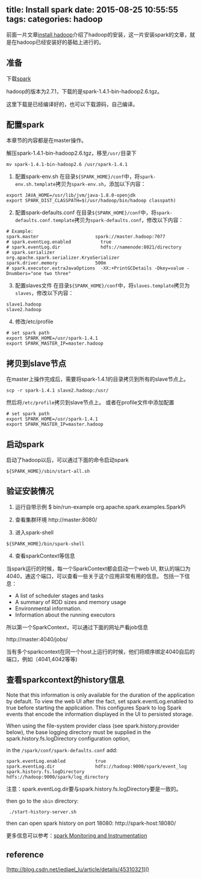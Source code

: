 title: Install spark
date: 2015-08-25 10:55:55
tags:
categories: hadoop
---

前面一片文章[install hadoop](/2015/08/24/install-hadoop/)介绍了hadoop的安装，这一片安装spark的文章，就是在hadoop已经安装好的基础上进行的。

## 准备

下载[spark](http://spark.apache.org/downloads.html)

hadoop的版本为2.7.1，下载的是spark-1.4.1-bin-hadoop2.6.tgz。

这里下载是已经编译好的，也可以下载源码，自己编译。

<!-- more -->

## 配置spark
本章节的内容都是在master操作。

解压spark-1.4.1-bin-hadoop2.6.tgz，移至`/usr/`目录下
```
mv spark-1.4.1-bin-hadoop2.6 /usr/spark-1.4.1
```

1. 配置spark-env.sh
在目录`${SPARK_HOME}/conf`中，将`spark-env.sh.template`拷贝为`spark-env.sh`，添加以下内容：
```
export JAVA_HOME=/usr/lib/jvm/java-1.8.0-openjdk
export SPARK_DIST_CLASSPATH=$(/usr/hadoop/bin/hadoop classpath)
```

2. 配置spark-defaults.conf
在目录`${SPARK_HOME}/conf`中，将`spark-defaults.conf.template`拷贝为`spark-defaults.conf`，修改以下内容：
```
# Example:
spark.master                     spark://master.hadoop:7077
# spark.eventLog.enabled           true
# spark.eventLog.dir               hdfs://namenode:8021/directory
# spark.serializer                 org.apache.spark.serializer.KryoSerializer
spark.driver.memory              500m
# spark.executor.extraJavaOptions  -XX:+PrintGCDetails -Dkey=value -Dnumbers="one two three"
```

3. 配置slaves文件
在目录`${SPARK_HOME}/conf`中，将`slaves.template`拷贝为`slaves`，修改以下内容：
```
slave1.hadoop
slave2.hadoop
```

4. 修改/etc/profile
```
# set spark path
export SPARK_HOME=/usr/spark-1.4.1
export SPARK_MASTER_IP=master.hadoop
```

## 拷贝到slave节点
在master上操作完成后，需要将spark-1.4.1的目录拷贝到所有的slave节点上。
```
scp -r spark-1.4.1 slave2.hadoop:/usr/
```

然后将`/etc/profile`拷贝到slave节点上。
或者在profile文件中添加配置
```
# set spark path
export SPARK_HOME=/usr/spark-1.4.1
export SPARK_MASTER_IP=master.hadoop
```

## 启动spark
启动了hadoop以后，可以通过下面的命令启动spark
```
${SPARK_HOME}/sbin/start-all.sh
```

## 验证安装情况
1. 运行自带示例
$ bin/run-example  org.apache.spark.examples.SparkPi

2. 查看集群环境
http://master:8080/

3. 进入spark-shell
```
${SPARK_HOME}/bin/spark-shell
```

4. 查看sparkContext等信息

当spark运行的时候，每一个SparkContext都会启动一个web UI, 默认的端口为4040，通这个端口，可以查看一些关于这个应用非常有用的信息。
包括一下信息：
* A list of scheduler stages and tasks
* A summary of RDD sizes and memory usage
* Environmental information.
* Information about the running executors

所以第一个SparkContext，可以通过下面的网址产看job信息

http://master:4040/jobs/

当有多个sparkcontext在同一个host上运行的时候，他们将顺序绑定4040自后的端口，例如（4041,4042等等)

## 查看sparkcontext的history信息

Note that this information is only available for the duration of the application by default. To view the web UI after the fact, set spark.eventLog.enabled to true before starting the application. This configures Spark to log Spark events that encode the information displayed in the UI to persisted storage.


When using the file-system provider class (see spark.history.provider below), the base logging directory must be supplied in the spark.history.fs.logDirectory configuration option,


in the `/spark/conf/spark-defaults.conf` add:

```
spark.eventLog.enabled           true
spark.eventLog.dir               hdfs://hadoop:9000/spark/event_log
spark.history.fs.logDirectory      hdfs://hadoop:9000/spark/log_directory
```

注意：spark.eventLog.dir要与spark.history.fs.logDirectory要是一致的。

then go to the `sbin` directory:
```
 ./start-history-server.sh
```

then can open spark history on port 18080:
http://spark-host:18080/

更多信息可以参考：[spark Monitoring and Instrumentation](http://spark.apache.org/docs/latest/monitoring.html)

## reference

[http://blog.csdn.net/jediael_lu/article/details/45310321]()